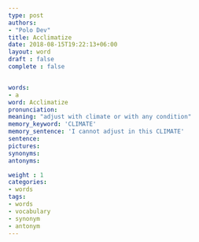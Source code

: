 ```yaml
---
type: post
authors:
- "Polo Dev"
title: Acclimatize
date: 2018-08-15T19:22:13+06:00
layout: word
draft : false
complete : false


words:
- a
word: Acclimatize
pronunciation:
meaning: "adjust with climate or with any condition"
memory_keyword: 'CLIMATE'
memory_sentence: 'I cannot adjust in this CLIMATE'
sentence:
pictures:
synonyms:
antonyms:

weight : 1
categories:
- words
tags:
- words
- vocabulary
- synonym
- antonym
---
```

